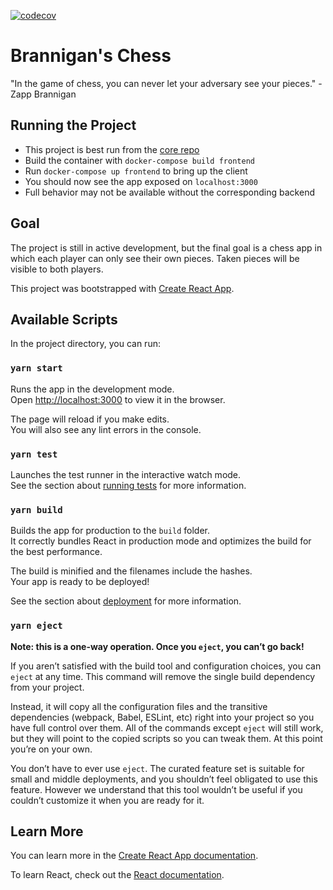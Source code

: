 [![codecov](https://codecov.io/gh/seamuslowry/brannigans-chess-frontend/branch/develop-0.0.2/graph/badge.svg?token=WP6EHNCLO1)](https://codecov.io/gh/seamuslowry/brannigans-chess-frontend)

# Brannigan's Chess

"In the game of chess, you can never let your adversary see your pieces." -Zapp Brannigan

## Running the Project

- This project is best run from the [core repo](https://github.com/seamuslowry/brannigans-chess)
- Build the container with `docker-compose build frontend`
- Run `docker-compose up frontend` to bring up the client
- You should now see the app exposed on `localhost:3000`
- Full behavior may not be available without the corresponding backend

## Goal

The project is still in active development, but the final goal is a chess app in which each player can only see their own pieces. Taken pieces will be visible to both players.

This project was bootstrapped with [Create React App](https://github.com/facebook/create-react-app).

## Available Scripts

In the project directory, you can run:

### `yarn start`

Runs the app in the development mode.<br />
Open [http://localhost:3000](http://localhost:3000) to view it in the browser.

The page will reload if you make edits.<br />
You will also see any lint errors in the console.

### `yarn test`

Launches the test runner in the interactive watch mode.<br />
See the section about [running tests](https://facebook.github.io/create-react-app/docs/running-tests) for more information.

### `yarn build`

Builds the app for production to the `build` folder.<br />
It correctly bundles React in production mode and optimizes the build for the best performance.

The build is minified and the filenames include the hashes.<br />
Your app is ready to be deployed!

See the section about [deployment](https://facebook.github.io/create-react-app/docs/deployment) for more information.

### `yarn eject`

**Note: this is a one-way operation. Once you `eject`, you can’t go back!**

If you aren’t satisfied with the build tool and configuration choices, you can `eject` at any time. This command will remove the single build dependency from your project.

Instead, it will copy all the configuration files and the transitive dependencies (webpack, Babel, ESLint, etc) right into your project so you have full control over them. All of the commands except `eject` will still work, but they will point to the copied scripts so you can tweak them. At this point you’re on your own.

You don’t have to ever use `eject`. The curated feature set is suitable for small and middle deployments, and you shouldn’t feel obligated to use this feature. However we understand that this tool wouldn’t be useful if you couldn’t customize it when you are ready for it.

## Learn More

You can learn more in the [Create React App documentation](https://facebook.github.io/create-react-app/docs/getting-started).

To learn React, check out the [React documentation](https://reactjs.org/).
